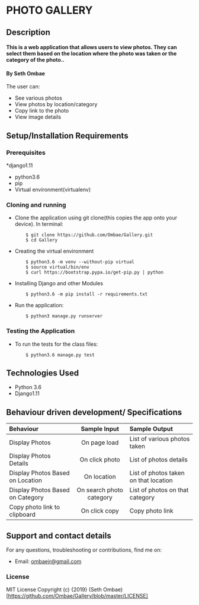 # PHOTO GALLERY

## Description
#### This is a web application that allows users to view photos. They can select them based on the location where the photo was taken or the category of the photo..
#### By **Seth Ombae**
The user can:
* See various photos
* View photos by location/category
* Copy link to the photo
* View image details
## Setup/Installation Requirements
### Prerequisites
*django1.11
* python3.6
* pip
* Virtual environment(virtualenv)

### Cloning and running
* Clone the application using git clone(this copies the app onto your device). In terminal:

          $ git clone https://github.com/Ombae/Gallery.git
          $ cd Gallery

* Creating the virtual environment

          $ python3.6 -m venv --without-pip virtual
          $ source virtual/bin/env
          $ curl https://bootstrap.pypa.io/get-pip.py | python

* Installing Django and other Modules

          $ python3.6 -m pip install -r requirements.txt

* Run the application:

          $ python3 manage.py runserver  

### Testing the Application
* To run the tests for the class files:

          $ python3.6 manage.py test

## Technologies Used
* Python 3.6
* Django1.11
## Behaviour driven development/ Specifications

| Behaviour |  Sample Input | Sample Output |
| :---------------- | :---------------: | :------------------ |
| Display Photos | On page load | List of various photos taken |
| Display Photos Details | On click photo | List of photos details |
| Display Photos Based on Location | On location | List of photos taken on that location |
| Display Photos Based on Category | On search photo category | List of photos on that category |
| Copy photo link to clipboard | On click copy | Copy photo link |

## Support and contact details
For any questions, troubleshooting or contributions,  find me on:
* Email: ombaejr@gmail.com
### License
MIT License
Copyright (c) {2019} (Seth Ombae)[https://github.com/Ombae/Gallery/blob/master/LICENSE]
